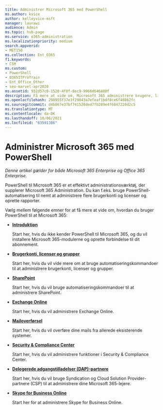 ```yaml
---
title: Administrer Microsoft 365 med PowerShell
ms.author: kvice
author: kelleyvice-msft
manager: laurawi
audience: Admin
ms.topic: hub-page
ms.service: o365-administration
ms.localizationpriority: medium
search.appverid:
- MET150
ms.collection: Ent_O365
f1.keywords:
- CSH
ms.custom:
- PowerShell
- O365ITProTrain
- Ent_Office_Other
- seo-marvel-apr2020
ms.assetid: 932d57c0-1520-4f0f-8ec9-9966d646480f
description: Få mere at vide om, Microsoft 365 administrere brugere, licenser og 365-apps med PowerShell.
ms.openlocfilehash: 298955f37e3f29843a7efeaf1bdf8ce6f40862fc
ms.sourcegitcommit: d4b867e37bf741528ded7fb289e4f6847228d2c5
ms.translationtype: MT
ms.contentlocale: da-DK
ms.lasthandoff: 10/06/2021
ms.locfileid: "63591386"
---
```

# <a name="manage-microsoft-365-with-powershell"></a>Administrer Microsoft 365 med PowerShell

*Denne artikel gælder for både Microsoft 365 Enterprise og Office 365 Enterprise.*

PowerShell til Microsoft 365 er et effektivt administrationsværktøj, der supplerer Microsoft 365 Administration. Du kan f.eks. bruge PowerShell-automatisering til nemt at administrere flere brugerkonti og licenser og oprette rapporter.

Vælg mellem følgende emner for at få mere at vide om, hvordan du bruger PowerShell til at Microsoft 365:
  
- [**Introduktion**](getting-started-with-microsoft-365-powershell.md)

    Start her, hvis du ikke kender PowerShell til Microsoft 365, og du vil installere Microsoft 365-modulerne og oprette forbindelse til dit abonnement.

- [**Brugerkonti, licenser og grupper**](manage-user-accounts-and-licenses-with-microsoft-365-powershell.md)

    Start her, hvis du vil vide mere om at bruge automatiseringskommandoer til at administrere brugerkonti, licenser og grupper.

- [**SharePoint**](manage-sharepoint-online-with-microsoft-365-powershell.md)

    Start her, hvis du vil bruge automatiseringskommandoer til at administrere SharePoint.

- [**Exchange Online**](/powershell/exchange/exchange-online-powershell)

    Start her, hvis du vil administrere Exchange Online.

- [**Mailoverførsel**](use-powershell-for-email-migration-to-microsoft-365.md)

    Start her, hvis du vil overføre dine mails fra allerede eksisterende systemer.

- [**Security & Compliance Center**](/powershell/exchange/scc-powershell)

    Start her, hvis du vil administrere funktioner i Security & Compliance Center.

- [**Delegerede adgangstilladelser (DAP)-partnere**](manage-microsoft-365-with-windows-powershell-for-delegated-access-permissions-dap-p.md)

    Start her, hvis du vil bruge Syndication og Cloud Solution Provider-partnere (CSP) til at administrere dine Microsoft 365-lejere.

- [**Skype for Business Online**](manage-skype-for-business-online-with-microsoft-365-powershell.md)

    Start her for at administrere Skype for Business Online.